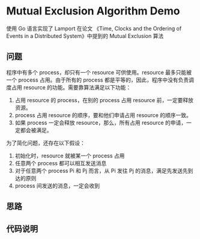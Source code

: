 # Mutual Exclusion Algorithm Demo

使用 Go 语言实现了 Lamport 在论文 《Time, Clocks and the Ordering of Events in a Distributed System》中提到的 Mutual Exclusion 算法

## 问题

程序中有多个 process，却只有一个 resource 可供使用。resource 最多只能被一个 process 占用。由于所有的 process 都是平等的，因此，程序中没有负责调度占用 resource 的功能。需要靠算法满足以下功能：

1. 占用 resource 的 process，在别的 process 占用 resource 前，一定要释放资源。
1. process 占用 resource 的顺序，要和他们申请占用 resource 的顺序一致。
1. 如果 process 一定会释放 resource，那么，所有占用 resource 的申请，一定都会被满足。

为了简化问题，还存在以下假设：

1. 初始化时，resource 就被某一个 process 占用
1. 任意两个 process 都可以相互发送消息
1. 对于任意两个 process Pi 和 Pj 而言，从 Pi 发往 Pj 的消息，满足先发送先到达的原则
1. process 间发送的消息，一定会收到

## 思路

## 代码说明
